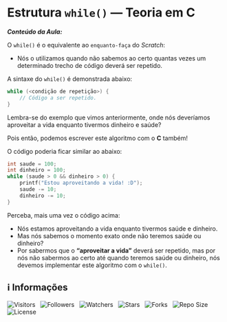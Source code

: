 <!-- Título -->
# Estrutura `while()` — Teoria em C

***Conteúdo da Aula:***

O `while()` é o equivalente ao `enquanto-faça` do *Scratch*:

* Nós o utilizamos quando não sabemos ao certo quantas vezes um determinado trecho de código deverá ser repetido.

A sintaxe do `while()` é demonstrada abaixo:

```c
while (<condição de repetição>) {
    // Código a ser repetido.
}
```

Lembra-se do exemplo que vimos anteriormente, onde nós deveríamos aproveitar a vida enquanto tivermos dinheiro e saúde?

Pois então, podemos escrever este algoritmo com o **C** também!

O código poderia ficar similar ao abaixo:

```c
int saude = 100;
int dinheiro = 100;
while (saude > 0 && dinheiro > 0) {
    printf("Estou aproveitando a vida! :D");
    saude -= 10;
    dinheiro -= 10;
}
```

Perceba, mais uma vez o código acima:

* Nós estamos aproveitando a vida enquanto tivermos saúde e dinheiro.
* Mas nós sabemos o momento exato onde não teremos saúde ou dinheiro?
* Por sabermos que o **“aproveitar a vida”** deverá ser repetido, mas por nós não sabermos ao certo até quando teremos saúde ou dinheiro, nós devemos implementar este algoritmo com o `while()`.

<!-- Informações -->
## &#8505; Informações

![Visitors](https://api.visitorbadge.io/api/visitors?path=Devsgeeknerd%2Fcla-est-whi-teo-c-est-rep-c-log-par-pro-com-bas&label=Visitantes&labelColor=%23700070&labelStyle=none&countColor=%23000fff&style=plastic&color=%23ffffff "Total de Visitantes")
&nbsp;
![Followers](https://img.shields.io/github/followers/Devsgeeknerd?style=p&label=Seguidores&labelColor=800080&color=000fff "Total de Seguidores")
&nbsp;
![Watchers](https://img.shields.io/github/watchers/Devsgeeknerd/cla-est-whi-teo-c-est-rep-c-log-par-pro-com-bas?style=p&label=Observadores&labelColor=800080&color=000fff "Total de Observadores")
&nbsp;
![Stars](https://img.shields.io/github/stars/Devsgeeknerd/cla-est-whi-teo-c-est-rep-c-log-par-pro-com-bas?style=p&label=Estrelas&labelColor=800080&color=000fff "Total de Estrelas")
&nbsp;
![Forks](https://img.shields.io/github/forks/Devsgeeknerd/cla-est-whi-teo-c-est-rep-c-log-par-pro-com-bas?style=p&label=Bifurcações&labelColor=800080&color=000fff "Total de Bifurcações")
&nbsp;
![Repo Size](https://img.shields.io/github/repo-size/Devsgeeknerd/cla-est-whi-teo-c-est-rep-c-log-par-pro-com-bas?style=p&label=Tamanho&labelColor=800080&color=000fff "Tamanho do Repositório")
&nbsp;
![License](https://img.shields.io/github/license/Devsgeeknerd/cla-est-whi-teo-c-est-rep-c-log-par-pro-com-bas?style=p&label=Licença&labelColor=800080&color=000fff "Licença do Repositório")
